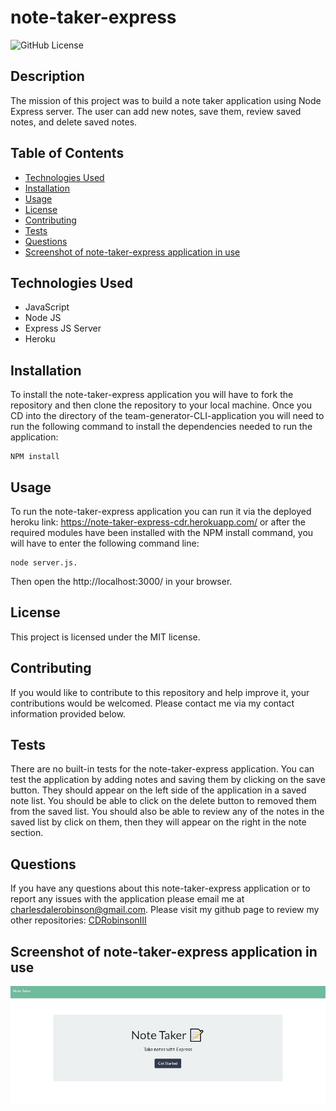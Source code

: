 # note-taker-express
![GitHub License](https://img.shields.io/badge/License-MIT-blue) 

## Description 
The mission of this project was to build a note taker application using Node Express server. The user can add new notes, save them, review saved notes, and delete saved notes. 

## Table of Contents
* [Technologies Used](#technologies-used)
* [Installation](#installation)
* [Usage](#usage)
* [License](#license)
* [Contributing](#contributing)
* [Tests](#tests)
* [Questions](#questions)
* [Screenshot of note-taker-express application in use](#screenshot-of-note-taker-express-application-in-use)


## Technologies Used
<ul>
   <li>JavaScript</li> <li>Node JS</li> <li>Express JS Server</li> <li>Heroku</li>
</ul>

## Installation
To install the note-taker-express application you will have to fork the repository and then clone the repository to your local machine. Once you CD into the directory of the team-generator-CLI-application you will need to run the following command to install the dependencies needed to run the application: 
```
NPM install 
```

## Usage 
To run the note-taker-express application you can run it via the deployed heroku link: https://note-taker-express-cdr.herokuapp.com/ or after the required modules have been installed with the NPM install command, you will have to enter the following command line: 
```
node server.js. 
```
Then open the http://localhost:3000/ in your browser. 

## License
This project is licensed under the MIT license.

## Contributing
If you would like to contribute to this repository and help improve it, your contributions would be welcomed. Please contact me via my contact information provided below.

## Tests
There are no built-in tests for the note-taker-express application. You can test the application by adding notes and saving them by clicking on the save button. They should appear on the left side of the application in a saved note list. You should be able to click on the delete button to removed them from the saved list. You should also be able to review any of the notes in the saved list by click on them, then they will appear on the right in the note section. 

## Questions
If you have any questions about this note-taker-express application or to report any issues with the application please email me at charlesdalerobinson@gmail.com.
Please visit my github page to review my other repositories: [CDRobinsonIII](https://github.com/CDRobinsonIII)

## Screenshot of note-taker-express application in use

![Here is a screenshot of the index page of the note-taker-express application.](/public/assets/images/screenshot-note-taker-express.jpg)
